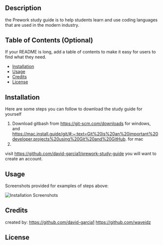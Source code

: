 # <Your-Project-Title>

## Description

the Prework study guide is to help students learn and use coding languages that are used in the modern industry.

## Table of Contents (Optional)

If your README is long, add a table of contents to make it easy for users to find what they need.

- [Installation](#installation)
- [Usage](#usage)
- [Credits](#credits)
- [License](#license)

## Installation

Here are some steps you can follow to download the study guide for yourself
1. Download gitbash from https://git-scm.com/downloads for windows, and https://mac.install.guide/git/#:~:text=Git%20is%20an%20important%20developer,projects%20using%20Git%20and%20GitHub. for mac
2. 
visit https://github.com/david-garcia1/prework-study-guide
you will want to create an account.


## Usage

Screenshots provided for examples of steps above:

![Installation Screenshots](assets/images/screenshot.png)

## Credits

created by: 
https://github.com/david-garcia1
https://github.com/waveidz

## License

